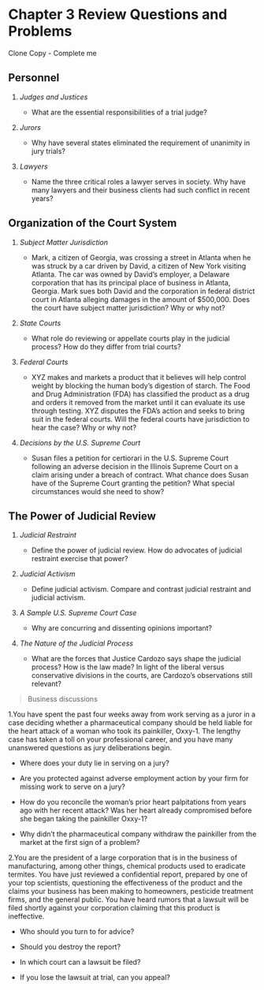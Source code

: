 # Chapter 3 Review Questions and Problems
Clone Copy - Complete me 

## Personnel

1. *Judges and Justices*
   - What are the essential responsibilities of a trial judge?

2. *Jurors* 
   - Why have several states eliminated the requirement of unanimity in jury trials?

3. *Lawyers* 
   - Name the three critical roles a lawyer serves in society. Why have many lawyers and their business clients had such conflict in recent years?

## Organization of the Court System

1. *Subject Matter Jurisdiction* 
   - Mark, a citizen of Georgia, was crossing a street in Atlanta when he was struck by a car driven by David, a citizen of New York visiting Atlanta. The car was owned by David’s employer, a Delaware corporation that has its principal place of business in Atlanta, Georgia. Mark sues both David and the corporation in federal district court in Atlanta alleging damages in the amount of $500,000. Does the court have subject matter jurisdiction? Why or why not?

2. *State Courts* 
   - What role do reviewing or appellate courts play in the judicial process? How do they differ from trial courts?

3. *Federal Courts* 
   - XYZ makes and markets a product that it believes will help control weight by blocking the human body’s digestion of starch. The Food and Drug Administration (FDA) has classified the product as a drug and orders it removed from the market until it can evaluate its use through testing. XYZ disputes the FDA’s action and seeks to bring suit in the federal courts. Will the federal courts have jurisdiction to hear the case? Why or why not?

4. *Decisions by the U.S. Supreme Court* 
   - Susan files a petition for certiorari in the U.S. Supreme Court following an adverse decision in the Illinois Supreme Court on a claim arising under a breach of contract. What chance does Susan have of the Supreme Court granting the petition? What special circumstances would she need to show?

## The Power of Judicial Review

1. *Judicial Restraint* 
   - Define the power of judicial review. How do advocates of judicial restraint exercise that power?

2. *Judicial Activism* 
   - Define judicial activism. Compare and contrast judicial restraint and judicial activism.

3. *A Sample U.S. Supreme Court Case* 
   - Why are concurring and dissenting opinions important?

4. *The Nature of the Judicial Process* 
   - What are the forces that Justice Cardozo says shape the judicial process? How is the law made? In light of the liberal versus conservative divisions in the courts, are Cardozo’s observations still relevant?


> Business discussions

1.You have spent the past four weeks away from work serving as a juror in a case deciding whether a pharmaceutical company should be held liable for the heart attack of a woman who took its painkiller, Oxxy-1. The lengthy case has taken a toll on your professional career, and you have many unanswered questions as jury deliberations begin.

* Where does your duty lie in serving on a jury?

* Are you protected against adverse employment action by your firm for missing work to serve on a jury?

* How do you reconcile the woman’s prior heart palpitations from years ago with her recent attack? Was her heart already compromised before she began taking the painkiller Oxxy-1?

* Why didn’t the pharmaceutical company withdraw the painkiller from the market at the first sign of a problem?

2.You are the president of a large corporation that is in the business of manufacturing, among other things, chemical products used to eradicate termites. You have just reviewed a confidential report, prepared by one of your top scientists, questioning the effectiveness of the product and the claims your business has been making to homeowners, pesticide treatment firms, and the general public. You have heard rumors that a lawsuit will be filed shortly against your corporation claiming that this product is ineffective.

* Who should you turn to for advice?

* Should you destroy the report?

* In which court can a lawsuit be filed?

* If you lose the lawsuit at trial, can you appeal?

